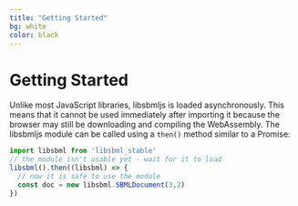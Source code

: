 ```yaml
---
title: "Getting Started"
bg: white
color: black
---
```


# Getting Started

Unlike most JavaScript libraries, libsbmljs is loaded asynchronously.
This means that it cannot be used immediately after importing it
because the browser may still be downloading and compiling the WebAssembly.
The libsbmljs module can be called using a `then()` method similar to a Promise:
```javascript
import libsbml from 'libsbml_stable'
// the module isn't usable yet - wait for it to load
libsbml().then((libsbml) => {
  // now it is safe to use the module
  const doc = new libsbml.SBMLDocument(3,2)
})
```
